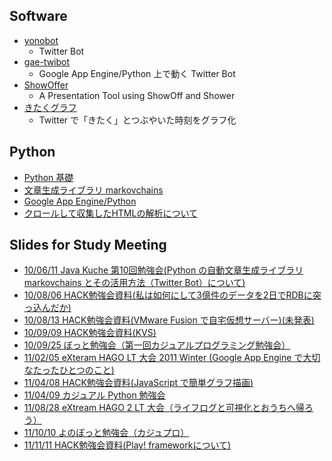 ## Software
- [yonobot](https://twitter.com/#!/yonobot)
  - Twitter Bot
- [gae-twibot](https://twitter.com/#!/yonobot)
  - Google App Engine/Python 上で動く Twitter Bot
- [ShowOffer](https://github.com/yono/showoff)
  - A Presentation Tool using ShowOff and Shower
- [きたくグラフ](http://kitaku-graph.herokuapp.com)
  - Twitter で「きたく」とつぶやいた時刻をグラフ化

## Python 
- [Python 基礎](python/python_basics/index.html)
- [文章生成ライブラリ markovchains](python/markovchains/index.html)
- [Google App Engine/Python](python/gae/index.html)
- [クロールして収集したHTMLの解析について](python/html_analysis/index.html)

## Slides for Study Meeting
- [10/06/11 Java Kuche 第10回勉強会(Python の自動文章生成ライブラリ markovchains とその活用方法（Twitter Bot）について)](study_meeting/100611_javakuche/index.html)
- [10/08/06 HACK勉強会資料(私は如何にして3億件のデータを2日でRDBに突っ込んだか)](static/how_to_insert_huge_data_to_rdb.html)
- [10/08/13 HACK勉強会資料(VMware Fusion で自宅仮想サーバー)(未発表)](static/vmware_fusion_server.html)
- [10/09/09 HACK勉強会資料(KVS)](static/kvs/slide.html)
- [10/09/25 ぼっと勉強会（第一回カジュアルプログラミング勉強会）](study_meeting/bot_study_meeting.html)
- [11/02/05 eXteram HAGO LT 大会 2011 Winter (Google App Engine で大切なたったひとつのこと)](http://slideshare.net/yono05/xhago-gae)
- [11/04/08 HACK勉強会資料(JavaScript で簡単グラフ描画)](static/jqplot/slide.html)
- [11/04/09 カジュアル Python 勉強会](http://www.slideshare.net/yono05/python-20110409)
- [11/08/28 eXtream HAGO 2 LT 大会（ライフログと可視化とおうちへ帰ろう）](http://www.slideshare.net/yono05/ss-9024013)
- [11/10/10 よのぼっと勉強会（カジュプロ）](http://www.slideshare.net/yono05/ss-9631082)
- [11/11/11 HACK勉強会資料(Play! frameworkについて)](http://speakerdeck.com/u/yono/p/play-framework)
